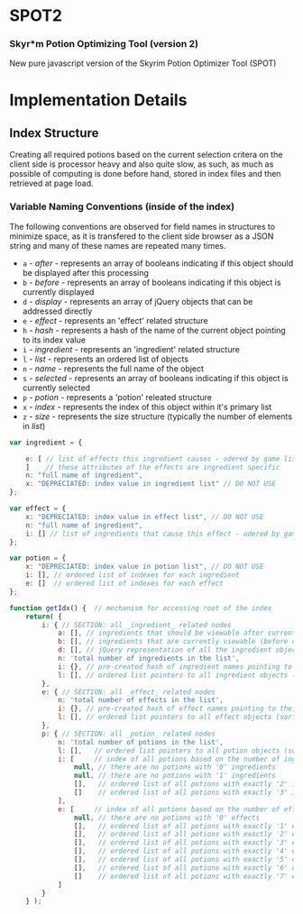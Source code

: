 # SPOT2
### Skyr*m Potion Optimizing Tool (version 2)

New pure javascript version of the Skyrim Potion Optimizer Tool (SPOT)


# Implementation Details

## Index Structure

Creating all required potions based on the current selection critera on the client side is 
processor heavy and also quite slow, as such, as much as possible of computing is done before hand,
stored in index files and then retrieved at page load.

### Variable Naming Conventions (inside of the index)
The following conventions are observed for field names in structures to minimize space, as 
it is transfered to the client side browser as a JSON string and many of these names are repeated
many times.

* `a` - *after* - represents an array of booleans indicating if this object should be displayed after this processing
* `b` - *before* - represents an array of booleans indicating if this object is currently displayed
* `d` - *display* - represents an array of jQuery objects that can be addressed directly
* `e` - *effect* - represents an 'effect' related structure
* `h` - *hash* - represents a hash of the name of the current object pointing to its index value
* `i` - *ingredient* - represents an 'ingredient' related structure
* `l` - *list* - represents an ordered list of objects
* `n` - *name* - represents the full name of the object
* `s` - *selected* - represents an array of booleans indicating if this object is currently selected
* `p` - *potion* - represents a 'potion' releated structure
* `x` - *index* - represents the index of this object within it's primary list
* `z` - *size* - represents the size structure (typically the number of elements in *list*)

``` javascript
var ingredient = {

	e: [ // list of effects this ingredient causes - odered by game list (exactly 4)
	]    // these attributes of the effects are ingredient specific
	n: "full name of ingredient",
	x: "DEPRECIATED: index value in ingredient list" // DO NOT USE
};

var effect = {
	x: "DEPRECIATED: index value in effect list", // DO NOT USE
	n: "full name of ingredient",
	i: [] // list of ingredients that cause this effect - odered by game list
};

var potion = {
	x: "DEPRECIATED: index value in potion list", // DO NOT USE
	i: [], // ordered list of indexes for each ingredient
	e: []  // ordered list of indexes for each effect
};

function getIdx() {  // mechanism for accessing root of the index
	return( {
		i: { // SECTION: all _ingredient_ related nodes
			a: [], // ingredients that should be viewable after current processing is complete
			b: [], // ingredients that are currently viewable (before current processing started)
			d: [], // jQuery representation of all the ingredient objects
			n: 'total number of ingredients in the list',
			i: {}, // pre-created hash of ingredient names pointing to the index values for list 'l'
			l: [], // ordered list pointers to all ingredient objects (sorted by ingredient name)
		},
		e: { // SECTION: all _effect_ related nodes
			n: 'total number of effects in the list',
			i: {}, // pre-created hash of effect names pointing to the index values for list 'l'
			l: [], // ordered list pointers to all effect objects (sorted by ingredient name)
		},
		p: { // SECTION: all _potion_ related nodes
			n: 'total number of potions in the list',
			l: [],   // ordered list pointers to all potion objects (sorted by the string value of concatinating the ordinal values of the contained ingredients)
			i: [     // index of all potions based on the number of ingredients contained in the potion
				null, // there are no potions with '0' ingredients
				null, // there are no potions with '1' ingredients
				[],   // ordered list of all potions with exactly '2' ingredients
				[]    // ordered list of all potions with exactly '3' ingredients
			],
			e: [     // index of all potions based on the number of effects contained in the potion
				null, // there are no potions with '0' effects
				[],   // ordered list of all potions with exactly '1' effects
				[],   // ordered list of all potions with exactly '2' effects
				[],   // ordered list of all potions with exactly '3' effects
				[],   // ordered list of all potions with exactly '4' effects
				[],   // ordered list of all potions with exactly '5' effects
				[],   // ordered list of all potions with exactly '6' effects
				[]    // ordered list of all potions with exactly '7' effects
			] 
		}
	} );
```



